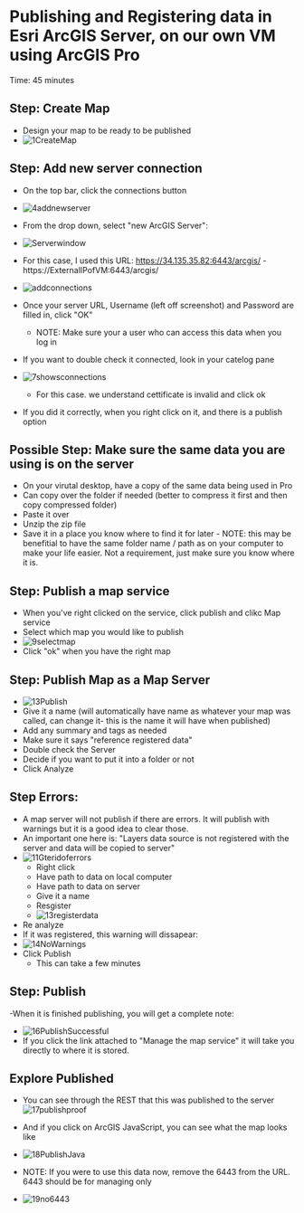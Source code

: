 # Publishing and Registering data in Esri ArcGIS Server, on our own VM using ArcGIS Pro
Time: 45 minutes

## Step: Create Map 
- Design your map to be ready to be published
- ![1CreateMap](https://github.com/kaylaoneill/geom99/assets/146447016/06e7f1b4-a177-479f-bdd1-e7aea7486853)

## Step: Add new server connection
- On the top bar, click the connections button
- ![4addnewserver](https://github.com/kaylaoneill/geom99/assets/146447016/f0a63e3f-64d4-484f-a674-38931cbe4c3d)
- From the drop down, select "new  ArcGIS Server":
- ![Serverwindow](https://github.com/kaylaoneill/geom99/assets/146447016/410aa31a-ca60-4ffd-88ea-706ec55930bf)

- For this case, I used this URL: https://34.135.35.82:6443/arcgis/
      - https://ExternalIPofVM:6443/arcgis/
- ![addconnections](https://github.com/kaylaoneill/geom99/assets/146447016/4b366cce-866e-498c-8866-63cf956d641f)
- Once your server URL, Username (left off screenshot) and Password are filled in, click "OK"
  - NOTE: Make sure your a user who can access this data when you log in
- If you want to double check it connected, look in your catelog pane
- ![7showsconnections](https://github.com/kaylaoneill/geom99/assets/146447016/923b195c-ae20-4099-8083-084a744033f4)
  - For this case. we understand cettificate is invalid and click ok
- If you did it correctly, when you right click on it, and there is a publish option

## Possible Step: Make sure the same data you are using is on the server
- On your virutal desktop, have a copy of the same data being used in Pro
- Can copy over the folder if needed (better to compress it first and then copy compressed folder)
- Paste it over
- Unzip the zip file
- Save it in a place you know where to find it for later
      - NOTE: this may be benefitial to have the same folder name / path as on your computer to make your life easier. Not a requirement, just make sure you know where it is. 

## Step: Publish a map service
- When you've right clicked on the service, click publish and clikc Map service
- Select which map you would like to publish
- ![9selectmap](https://github.com/kaylaoneill/geom99/assets/146447016/b2fe5c46-b8bd-4784-8748-0a74e6845de8)
- Click "ok" when you have the right map


## Step: Publish Map as a Map Server
- ![13Publish](https://github.com/kaylaoneill/geom99/assets/146447016/f1dc26c4-009c-4e49-81c6-2bf4055b2c86)
- Give it a name (will automatically have name as whatever your map was called, can change it- this is the name it will have when published)
- Add any summary and tags as needed
- Make sure it says "reference registered data"
- Double check the Server
- Decide if you want to put it into a folder or not
- Click Analyze
  
## Step Errors:
- A map server will not publish if there are errors. It will publish with warnings but it is a good idea to clear those. 
- An important one here is: "Layers data source is not registered with the server and data will be copied to server"
- ![11Gteridoferrors](https://github.com/kaylaoneill/geom99/assets/146447016/b94f1082-9448-4f8e-ac61-04b427f40ea7)
  - Right click
  - Have path to data on local computer
  - Have path to data on server
  - Give it a name
  - Resgister
  - ![13registerdata](https://github.com/kaylaoneill/geom99/assets/146447016/a2b1c06f-b117-4230-b2c2-9eb476678919)
- Re analyze
- If it was registered, this warning will dissapear:
- ![14NoWarnings](https://github.com/kaylaoneill/geom99/assets/146447016/1c2d9247-8bcc-4110-a5d3-a3758215bb7a)
- Click Publish
  - This can take a few minutes

## Step: Publish
-When it is finished publishing, you will get a complete note:
- ![16PublishSuccessful](https://github.com/kaylaoneill/geom99/assets/146447016/bf99c64e-23a2-477e-9027-0379989fc0c6)
- If you click the link attached to "Manage the map service" it will take you directly to where it is stored. 

## Explore Published 
- You can see through the REST that this was published to the server
![17publishproof](https://github.com/kaylaoneill/geom99/assets/146447016/3a4d36bb-27c7-4ff2-a233-d6c5e078d566)
- And if you click on ArcGIS JavaScript, you can see what the map looks like
- ![18PublishJava](https://github.com/kaylaoneill/geom99/assets/146447016/3b702359-19e9-448e-ab42-27476e13f1ac)

- NOTE: If you were to use this data now, remove the 6443 from the URL. 6443 should be for managing only
- ![19no6443](https://github.com/kaylaoneill/geom99/assets/146447016/8ee048aa-4f6e-49a1-9eb1-580a73cd07a6)
